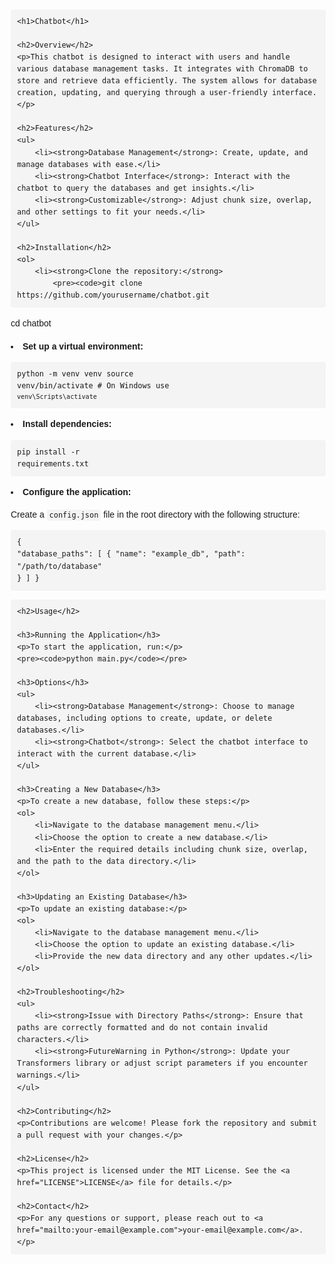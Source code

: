 <!DOCTYPE html>
<html lang="en">
<head>
    <meta charset="UTF-8">
    <meta name="viewport" content="width=device-width, initial-scale=1.0">
    <title>Chatbot README</title>
    <style>
        body {
            font-family: Arial, sans-serif;
            line-height: 1.6;
            margin: 20px;
        }
        h1, h2, h3 {
            color: #333;
        }
        code {
            background-color: #f4f4f4;
            padding: 2px 4px;
            border-radius: 4px;
        }
        pre {
            background-color: #f4f4f4;
            padding: 10px;
            border-radius: 4px;
            overflow-x: auto;
        }
        a {
            color: #1a73e8;
            text-decoration: none;
        }
        a:hover {
            text-decoration: underline;
        }
    </style>
</head>
<body>

    <h1>Chatbot</h1>

    <h2>Overview</h2>
    <p>This chatbot is designed to interact with users and handle various database management tasks. It integrates with ChromaDB to store and retrieve data efficiently. The system allows for database creation, updating, and querying through a user-friendly interface.</p>

    <h2>Features</h2>
    <ul>
        <li><strong>Database Management</strong>: Create, update, and manage databases with ease.</li>
        <li><strong>Chatbot Interface</strong>: Interact with the chatbot to query the databases and get insights.</li>
        <li><strong>Customizable</strong>: Adjust chunk size, overlap, and other settings to fit your needs.</li>
    </ul>

    <h2>Installation</h2>
    <ol>
        <li><strong>Clone the repository:</strong>
            <pre><code>git clone https://github.com/yourusername/chatbot.git
cd chatbot</code></pre>
        </li>
        <li><strong>Set up a virtual environment:</strong>
            <pre><code>python -m venv venv
source venv/bin/activate  # On Windows use `venv\Scripts\activate`</code></pre>
        </li>
        <li><strong>Install dependencies:</strong>
            <pre><code>pip install -r requirements.txt</code></pre>
        </li>
        <li><strong>Configure the application:</strong>
            <p>Create a <code>config.json</code> file in the root directory with the following structure:</p>
            <pre><code>{
    "database_paths": [
        {
            "name": "example_db",
            "path": "/path/to/database"
        }
    ]
}</code></pre>
        </li>
    </ol>

    <h2>Usage</h2>

    <h3>Running the Application</h3>
    <p>To start the application, run:</p>
    <pre><code>python main.py</code></pre>

    <h3>Options</h3>
    <ul>
        <li><strong>Database Management</strong>: Choose to manage databases, including options to create, update, or delete databases.</li>
        <li><strong>Chatbot</strong>: Select the chatbot interface to interact with the current database.</li>
    </ul>

    <h3>Creating a New Database</h3>
    <p>To create a new database, follow these steps:</p>
    <ol>
        <li>Navigate to the database management menu.</li>
        <li>Choose the option to create a new database.</li>
        <li>Enter the required details including chunk size, overlap, and the path to the data directory.</li>
    </ol>

    <h3>Updating an Existing Database</h3>
    <p>To update an existing database:</p>
    <ol>
        <li>Navigate to the database management menu.</li>
        <li>Choose the option to update an existing database.</li>
        <li>Provide the new data directory and any other updates.</li>
    </ol>

    <h2>Troubleshooting</h2>
    <ul>
        <li><strong>Issue with Directory Paths</strong>: Ensure that paths are correctly formatted and do not contain invalid characters.</li>
        <li><strong>FutureWarning in Python</strong>: Update your Transformers library or adjust script parameters if you encounter warnings.</li>
    </ul>

    <h2>Contributing</h2>
    <p>Contributions are welcome! Please fork the repository and submit a pull request with your changes.</p>

    <h2>License</h2>
    <p>This project is licensed under the MIT License. See the <a href="LICENSE">LICENSE</a> file for details.</p>

    <h2>Contact</h2>
    <p>For any questions or support, please reach out to <a href="mailto:your-email@example.com">your-email@example.com</a>.</p>

</body>
</html>
